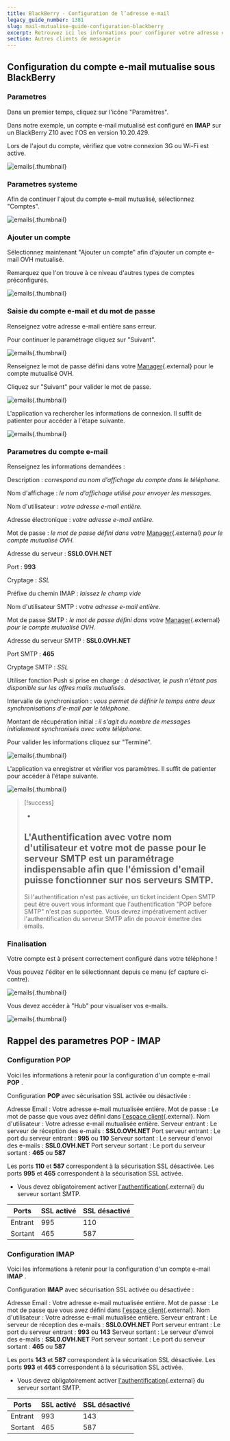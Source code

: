 ```yaml
---
title: BlackBerry - Configuration de l’adresse e-mail
legacy_guide_number: 1381
slug: mail-mutualise-guide-configuration-blackberry
excerpt: Retrouvez ici les informations pour configurer votre adresse e-mail sur BlackBerry
section: Autres clients de messagerie
---
```



## Configuration du compte e-mail mutualise sous BlackBerry

### Parametres
Dans un premier temps, cliquez sur l'icône "Paramètres".

Dans notre exemple, un compte e-mail mutualisé est configuré en  **IMAP**  sur un BlackBerry Z10 avec l'OS en version 10.20.429.

Lors de l'ajout du compte, vérifiez que votre connexion 3G ou Wi-Fi est active.


![emails](images/1747.png){.thumbnail}


### Parametres systeme
Afin de continuer l'ajout du compte e-mail mutualisé, sélectionnez "Comptes".


![emails](images/1748.png){.thumbnail}


### Ajouter un compte
Sélectionnez maintenant "Ajouter un compte" afin d'ajouter un compte e-mail OVH mutualisé.

Remarquez que l'on trouve à ce niveau d'autres types de comptes préconfigurés.


![emails](images/1749.png){.thumbnail}


### Saisie du compte e-mail et du mot de passe
Renseignez votre adresse e-mail entière sans erreur.

Pour continuer le paramétrage cliquez sur "Suivant".


![emails](images/1750.png){.thumbnail}

Renseignez le mot de passe défini dans votre [Manager](https://www.ovh.com/managerv3/){.external} pour le compte mutualisé OVH.

Cliquez sur "Suivant" pour valider le mot de passe.


![emails](images/1751.png){.thumbnail}

L'application va rechercher les informations de connexion. Il suffit de patienter pour accéder à l'étape suivante.


![emails](images/1752.png){.thumbnail}


### Parametres du compte e-mail
Renseignez les informations demandées :

Description : *correspond au nom d'affichage du compte dans le téléphone.*

Nom d'affichage : *le nom d'affichage utilisé pour envoyer les messages.*

Nom d'utilisateur : *votre adresse e-mail entière.*

Adresse électronique : *votre adresse e-mail entière.*

Mot de passe : *le mot de passe défini dans votre* [Manager](https://www.ovh.com/managerv3/){.external} *pour le compte mutualisé OVH.*

Adresse du serveur : **SSL0.OVH.NET**

Port :  **993**

Cryptage : *SSL*

Préfixe du chemin IMAP : *laissez le champ vide*

Nom d'utilisateur SMTP : *votre adresse e-mail entière.*

Mot de passe SMTP : *le mot de passe défini dans votre* [Manager](https://www.ovh.com/managerv3/){.external} *pour le compte mutualisé OVH.*

Adresse du serveur SMTP : **SSL0.OVH.NET**

Port SMTP :  **465**

Cryptage SMTP : *SSL*

Utiliser fonction Push si prise en charge : *à désactiver, le push n'étant pas disponible sur les offres mails mutualisés.*

Intervalle de synchronisation : *vous permet de définir le temps entre deux synchronisations d'e-mail par le téléphone.*

Montant de récupération initial : *il s'agit du nombre de messages initialement synchronisés avec votre téléphone.*

Pour valider les informations cliquez sur "Terminé".


![emails](images/1753.png){.thumbnail}

L'application va enregistrer et vérifier vos paramètres. Il suffit de patienter pour accéder à l'étape suivante.


![emails](images/1754.png){.thumbnail}



> [!success]
>
> - 
> L'Authentification avec votre nom d'utilisateur et votre mot de passe
> pour le serveur SMTP est un paramétrage indispensable afin que
> l'émission d'email puisse fonctionner sur nos serveurs SMTP.
> - 
> Si l'authentification n'est pas activée, un ticket incident Open SMTP
> peut être ouvert vous informant que l'authentification "POP before
> SMTP" n'est pas supportée. Vous devrez impérativement activer
> l'authentification du serveur SMTP afin de pouvoir émettre des
> emails.
> 
> 


### Finalisation
Votre compte est à présent correctement configuré dans votre téléphone !

Vous pouvez l'éditer en le sélectionnant depuis ce menu (cf capture ci- contre).


![emails](images/1755.png){.thumbnail}

Vous devez accéder à "Hub" pour visualiser vos e-mails.


![emails](images/1756.png){.thumbnail}


## Rappel des parametres POP - IMAP

### Configuration POP
Voici les informations à retenir pour la configuration d'un compte e-mail **POP** .

Configuration  **POP**  avec sécurisation SSL activée ou désactivée :

Adresse Email : Votre adresse e-mail mutualisée entière. Mot de passe : Le mot de passe que vous avez défini dans [l'espace client](https://www.ovh.com/managerv3/){.external}. Nom d'utilisateur : Votre adresse e-mail mutualisée entière. Serveur entrant : Le serveur de réception des e-mails :  **SSL0.OVH.NET** Port serveur entrant : Le port du serveur entrant :  **995**  ou  **110** Serveur sortant : Le serveur d'envoi des e-mails :  **SSL0.OVH.NET** Port serveur sortant : Le port du serveur sortant :  **465**  ou  **587**

Les ports  **110**  et  **587**  correspondent à la sécurisation SSL désactivée. Les ports  **995**  et  **465**  correspondent à la sécurisation SSL activée.

- Vous devez obligatoirement activer [l'authentification](#configuration_du_compte_e-mail_mutualise_sous_blackberry_partie_5_parametres_du_compte_e-mail){.external} du serveur sortant SMTP.

|Ports|SSL activé|SSL désactivé|
|---|---|---|
|Entrant|995|110|
|Sortant|465|587|


### Configuration IMAP
Voici les informations à retenir pour la configuration d'un compte e-mail **IMAP** .

Configuration  **IMAP**  avec sécurisation SSL activée ou désactivée :

Adresse Email : Votre adresse e-mail mutualisée entière. Mot de passe : Le mot de passe que vous avez défini dans [l'espace client](https://www.ovh.com/managerv3/){.external}. Nom d'utilisateur : Votre adresse e-mail mutualisée entière. Serveur entrant : Le serveur de réception des e-mails :  **SSL0.OVH.NET** Port serveur entrant : Le port du serveur entrant :  **993**  ou  **143** Serveur sortant : Le serveur d'envoi des e-mails :  **SSL0.OVH.NET** Port serveur sortant : Le port du serveur sortant :  **465**  ou  **587**

Les ports  **143**  et  **587**  correspondent à la sécurisation SSL désactivée. Les ports  **993**  et  **465**  correspondent à la sécurisation SSL activée.

- Vous devez obligatoirement activer [l'authentification](#configuration_du_compte_e-mail_mutualise_sous_blackberry_partie_5_parametres_du_compte_e-mail){.external} du serveur sortant SMTP.

|Ports|SSL activé|SSL désactivé|
|---|---|---|
|Entrant|993|143|
|Sortant|465|587|
